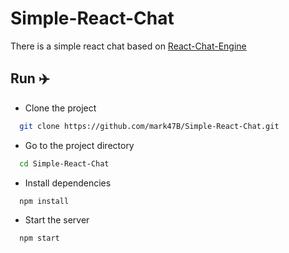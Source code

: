 # Simple-React-Chat

There is a simple react chat based on [React-Chat-Engine](https://chatengine.io/)

## Run ✈️

- Clone the project

```bash
  git clone https://github.com/mark47B/Simple-React-Chat.git
```

- Go to the project directory

```bash
  cd Simple-React-Chat
```

- Install dependencies

```bash
  npm install
```

- Start the server

```bash
  npm start
```

<br/>
